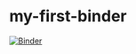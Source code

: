 # my-first-binder

[![Binder](https://mybinder.org/badge_logo.svg)](https://mybinder.org/v2/gh/kmarchais/my-first-binder/HEAD)
